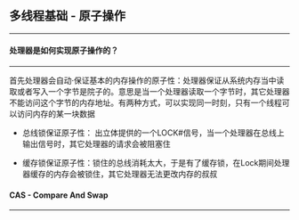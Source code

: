## 多线程基础 - 原子操作

----



#### 处理器是如何实现原子操作的？

-------

首先处理器会自动·保证基本的内存操作的原子性：处理器保证从系统内存当中读取或者写入一个字节是院子的。意思是当一个处理器读取一个字节时，其它处理器不能访问这个字节的内存地址。有两种方式，可以实现同一时刻，只有一个线程可以访问内存的某一块数据

- 总线锁保证原子性： 出立体提供的一个LOCK#信号，当一个处理器在总线上输出信号时，其它处理器的请求会被阻塞住

- 缓存锁保证原子性：锁住的总线消耗太大，于是有了缓存锁，在Lock期间处理器缓存的内存会被锁住，其它处理器无法更改内存的叔叔





#### CAS - Compare And Swap

------



